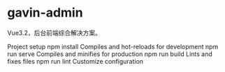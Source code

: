 # gavin-admin
Vue3.2，后台前端综合解决方案。

Project setup
npm install
Compiles and hot-reloads for development
npm run serve
Compiles and minifies for production
npm run build
Lints and fixes files
npm run lint
Customize configuration
